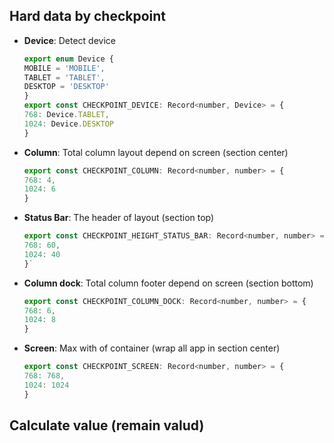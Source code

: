 ## **Hard data** by checkpoint

- **Device**: Detect device
  ```js
  export enum Device {
  MOBILE = 'MOBILE',
  TABLET = 'TABLET',
  DESKTOP = 'DESKTOP'
  }
  export const CHECKPOINT_DEVICE: Record<number, Device> = {
  768: Device.TABLET,
  1024: Device.DESKTOP
  }
  ```
- **Column**: Total column layout depend on screen (section center)
  ```js
  export const CHECKPOINT_COLUMN: Record<number, number> = {
  768: 4,
  1024: 6
  }
  ```
- **Status Bar**: The header of layout (section top)
  ```js
  export const CHECKPOINT_HEIGHT_STATUS_BAR: Record<number, number> = {
  768: 60,
  1024: 40
  }`
  ```
- **Column dock**: Total column footer depend on screen (section bottom)
  ```js
  export const CHECKPOINT_COLUMN_DOCK: Record<number, number> = {
  768: 6,
  1024: 8
  }
  ```
- **Screen**: Max with of container (wrap all app in section center)
  ```js
  export const CHECKPOINT_SCREEN: Record<number, number> = {
  768: 768,
  1024: 1024
  }
  ```

## Calculate value (remain valud)
